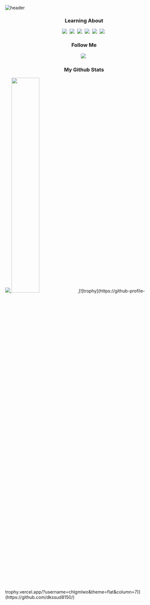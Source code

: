 ![header](https://capsule-render.vercel.app/api?type=soft&color=hexacode000000&text=Welcome!&fontColor=8000FF&fontAlign=78&animation=fadeIn)
</p>


<h3 align="center"> Learning About </h3>
<p align="center">
    <img src="https://img.shields.io/badge/C++-2bc6d4?style=flat-square&logo=C++&logoColor=white"/></a>&nbsp
    <img src="https://img.shields.io/badge/C-A8B9CC?style=flat-square&logo=C&logoColor=white"/></a>&nbsp
    <img src="https://img.shields.io/badge/Python-3776AB?style=flat-square&logo=Python&logoColor=white"/></a>&nbsp
    <img src="https://img.shields.io/badge/Unity-d4692b?style=flat-square&logo=Unity&logoColor=white"/></a>&nbsp
    <img src="https://img.shields.io/badge/GitHub-181717?style=flat-square&logo=GitHub&logoColor=white"/></a>&nbsp
    <img src="https://img.shields.io/badge/.NET-512BD4?style=flat-square&logo=.NET&logoColor=white"/></a>&nbsp
    
</p>
<h3 align="center"> Follow Me </h3>
<p align="center">
  <a href="https://instagram.com/gmlwo_00?igshid=YmMyMTA2M2Y="><img src="https://img.shields.io/badge/Instagram-E4405F?style=flat-square&logo=Instagram&logoColor=white&link=https://instagram.com/gmlwo_00?igshid=YmMyMTA2M2Y="/></a>&nbsp
</p>
<h3 align="center"> My Github Stats </h3>

<a href="s">
  <img src="https://github-readme-stats.vercel.app/api/top-langs/?username=chlgmlwo&exclude_repo=dkssud8150.github.io&layout=compact&theme=tokyonight" />
</a>
<a href="s">
  <img src="https://github-readme-stats.vercel.app/api?username=chlgmlwo&theme=midnight-purple&show_icons=true" width="42%" />
</a>
[![trophy](https://github-profile-trophy.vercel.app/?username=chlgmlwo&theme=flat&column=7)](https://github.com/dkssud8150/)

